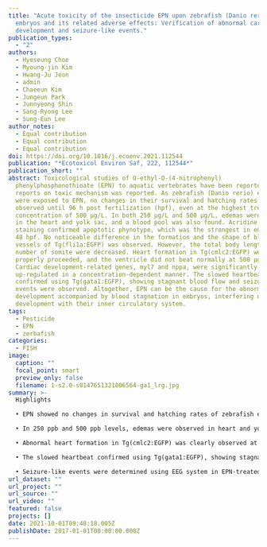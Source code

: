 ```yaml
---
title: "Acute toxicity of the insecticide EPN upon zebrafish (Danio rerio)
  embryos and its related adverse effects: Verification of abnormal cardiac
  development and seizure-like events."
publication_types:
  - "2"
authors:
  - Hyeseung Choe
  - Myoung-jin Kim
  - Hwang-Ju Jeon
  - admin
  - Chaeeun Kim
  - Jungeun Park
  - Junnyeong Shin
  - Sang-Ryong Lee
  - Sung-Eun Lee
author_notes:
  - Equal contribution
  - Equal contribution
  - Equal contribution
doi: https://doi.org/10.1016/j.ecoenv.2021.112544
publication: "*Ecotoxicol Environ Saf, 222, 112544*"
publication_short: ""
abstract: Toxicological studies of O-ethyl-O-(4-nitrophenyl)
  phenylphosphonothioate (EPN) to aquatic vertebrates have been reported, but no
  reports on toxic mechanism was reported. As zebrafish (Danio rerio) embryos
  were exposed to EPN, no changes in their survival and hatching rates were
  observed until 96 h post fertilization (hpf), even at the highest treated
  concentration of 500 μg/L. In both 250 μg/L and 500 μg/L, edemas were observed
  in the heart and yolk sac, and a blood pool was also found. Acridine orange
  staining confirmed apoptotic phynotype, which was the strongest in embryos at
  48 hpf. No noticeable difference in the formation and the shape of blood
  vessels of Tg(fli1a:EGFP) was observed. However, the total body length and
  number of somite were decreased. Heart formation in Tg(cmlc2:EGFP) were not
  properly proceeded, and the ventricle did not beat normally at 500 μg/L level.
  Cardiac development-related genes, myl7 and nppa, were significantly down- and
  up-regulated in a concentration-dependent manner. The slowed heartbeat was
  confirmed using Tg(gata1:EGFP), showing stagnant blood flow and seizure-like
  events were observed. Altogether, EPN can be the cause for the abnormal heart
  development accompanied by blood stagnation in embryos, interfering normal
  development with their inner circulatory system.
tags:
  - Pesticide
  - EPN
  - zerbafish
categories:
  - FISH
image:
  caption: ""
  focal_point: smart
  preview_only: false
  filename: 1-s2.0-s0147651321006564-ga1_lrg.jpg
summary: >-
  Highlights

  • EPN showed no changes in survival and hatching rates of zebrafish embryos.

  • In 250 ppb and 500 ppb levels, edemas were observed in heart and yolk sac.

  • Abnormal heart formation in Tg(cmlc2:EGFP) was clearly observed at 500 ppb level.

  • The slowed heartbeat confirmed using Tg(gata1:EGFP), showing stagnant blood flow.

  • Seizure-like events were determined using EEG system in EPN-treated larvae.
url_dataset: ""
url_project: ""
url_source: ""
url_video: ""
featured: false
projects: []
date: 2021-10-01T09:48:18.005Z
publishDate: 2017-01-01T00:00:00.000Z
---
```

